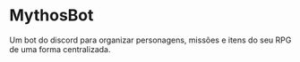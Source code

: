 # MythosBot
Um bot do discord para organizar personagens, missões e itens do seu RPG de uma forma centralizada.
